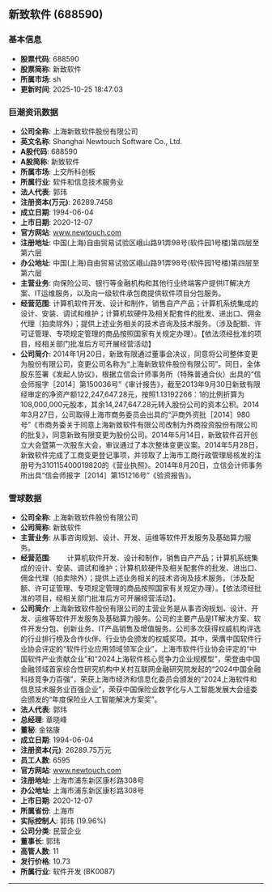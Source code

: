 ## 新致软件 (688590)

### 基本信息

- **股票代码**: 688590
- **股票简称**: 新致软件
- **所属市场**: sh
- **更新时间**: 2025-10-25 18:47:03

### 巨潮资讯数据

- **公司全称**: 上海新致软件股份有限公司
- **英文名称**: Shanghai Newtouch Software Co., Ltd.
- **A股代码**: 688590
- **A股简称**: 新致软件
- **所属市场**: 上交所科创板
- **所属行业**: 软件和信息技术服务业
- **法人代表**: 郭玮
- **注册资本(万元)**: 26289.7458
- **成立日期**: 1994-06-04
- **上市日期**: 2020-12-07
- **官方网站**: www.newtouch.com
- **注册地址**: 中国(上海)自由贸易试验区峨山路91弄98号(软件园1号楼)第四层至第六层
- **办公地址**: 中国(上海)自由贸易试验区峨山路91弄98号(软件园1号楼)第四层至第六层
- **主营业务**: 向保险公司、银行等金融机构和其他行业终端客户提供IT解决方案、IT运维服务，以及向一级软件承包商提供软件项目分包服务。
- **经营范围**: 计算机软件开发、设计和制作，销售自产产品；计算机系统集成的设计、安装、调试和维护；计算机软硬件及相关配套件的批发、进出口、佣金代理（拍卖除外）；提供上述业务相关的技术咨询及技术服务。（涉及配额、许可证管理、专项规定管理的商品按照国家有关规定办理）。【依法须经批准的项目，经相关部门批准后方可开展经营活动】
- **公司简介**: 2014年1月20日，新致有限通过董事会决议，同意将公司整体变更为股份有限公司，变更公司名称为“上海新致软件股份有限公司”。同日，全体股东签署《发起人协议》，根据立信会计师事务所（特殊普通合伙）出具的“信会师报字［2014］第150036号”《审计报告》，截至2013年9月30日新致有限经审定的净资产额122,247,647.28元，按照1.13192266：1的比例折算为108,000,000元股本，其余14,247,647.28元转入股份公司的资本公积。2014年3月27日，公司取得上海市商务委员会出具的“沪商外资批［2014］980号”《市商务委关于同意上海新致软件有限公司改制为外商投资股份有限公司的批复》，同意新致有限变更为股份公司。2014年5月14日，新致软件召开创立大会暨第一次股东大会，审议通过了本次整体变更议案。2014年5月28日，新致软件完成了工商变更登记事项，并领取了上海市工商行政管理局核发的注册号为310115400019820的《营业执照》。2014年8月20日，立信会计师事务所出具“信会师报字［2014］第151216号”《验资报告》。

### 雪球数据

- **公司全称**: 上海新致软件股份有限公司
- **公司简称**: 新致软件
- **主营业务**: 从事咨询规划、设计、开发、运维等软件开发服务及基础算力服务。
- **经营范围**: 　　计算机软件开发、设计和制作，销售自产产品；计算机系统集成的设计、安装、调试和维护；计算机软硬件及相关配套件的批发、进出口、佣金代理（拍卖除外）；提供上述业务相关的技术咨询及技术服务。（涉及配额、许可证管理、专项规定管理的商品按照国家有关规定办理）。【依法须经批准的项目，经相关部门批准后方可开展经营活动】。
- **公司简介**: 上海新致软件股份有限公司的主营业务是从事咨询规划、设计、开发、运维等软件开发服务及基础算力服务。公司的主要产品是IT解决方案、软件开发分包、创新业务、IT产品销售及增值服务。公司多次获得权威机构评选的行业排行榜及合作伙伴、行业协会颁发的权威奖项。其中，荣膺中国软件行业协会评定的“软件行业应用领域领军企业”，上海市软件行业协会评定的“中国软件产业贡献企业”和“2024上海软件核心竞争力企业规模型”，荣登由中国金融领域首家综合性研究机构中关村互联网金融研究院发起的“2024中国金融科技竞争力百强”，荣获上海市经济和信息化委员会颁发的“2024上海软件和信息技术服务业百强企业”，荣获中国保险业数字化与人工智能发展大会组委会颁发的“年度保险业人工智能解决方案奖”。
- **法人代表**: 郭玮
- **总经理**: 章晓峰
- **董秘**: 金铭康
- **成立日期**: 1994-06-04
- **注册资本(元)**: 26289.75万元
- **员工人数**: 6595
- **官方网站**: www.newtouch.com
- **注册地址**: 上海市浦东新区康杉路308号
- **办公地址**: 上海市浦东新区康杉路308号
- **上市日期**: 2020-12-07
- **所属省份**: 上海市
- **实际控制人**: 郭玮 (19.96%)
- **公司分类**: 民营企业
- **董事长**: 郭玮
- **高管人数**: 11
- **发行价格**: 10.73
- **所属行业**: 软件开发 (BK0087)

---
